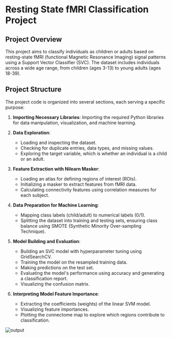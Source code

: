 # Resting State fMRI Classification Project

## Project Overview

This project aims to classify individuals as children or adults based on resting-state fMRI (functional Magnetic Resonance Imaging) signal patterns using a Support Vector Classifier (SVC). The dataset includes individuals across a wide age range, from children (ages 3-13) to young adults (ages 18-39).

## Project Structure

The project code is organized into several sections, each serving a specific purpose:

1. **Importing Necessary Libraries**: Importing the required Python libraries for data manipulation, visualization, and machine learning.

2. **Data Exploration**:
   - Loading and inspecting the dataset.
   - Checking for duplicate entries, data types, and missing values.
   - Exploring the target variable, which is whether an individual is a child or an adult.

3. **Feature Extraction with Nilearn Masker**:
   - Loading an atlas for defining regions of interest (ROIs).
   - Initializing a masker to extract features from fMRI data.
   - Calculating connectivity features using correlation measures for each subject.

4. **Data Preparation for Machine Learning**:
   - Mapping class labels (child/adult) to numerical labels (0/1).
   - Splitting the dataset into training and testing sets, ensuring class balance using SMOTE (Synthetic Minority Over-sampling Technique).

5. **Model Building and Evaluation**:
   - Building an SVC model with hyperparameter tuning using GridSearchCV.
   - Training the model on the resampled training data.
   - Making predictions on the test set.
   - Evaluating the model's performance using accuracy and generating a classification report.
   - Visualizing the confusion matrix.

6. **Interpreting Model Feature Importance**:
   - Extracting the coefficients (weights) of the linear SVM model.
   - Visualizing feature importances.
   - Plotting the connectome map to explore which regions contribute to classification.

![output](https://github.com/lacomaofficial/Child-Adult-Classification-from-fMRI/assets/132283879/2a0534eb-3025-4057-bec6-c72cd235d975)


